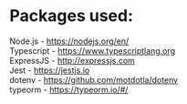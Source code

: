 # Packages used:
Node.js - https://nodejs.org/en/  
Typescript - https://www.typescriptlang.org  
ExpressJS - http://expressjs.com  
Jest - https://jestjs.io  
dotenv - https://github.com/motdotla/dotenv  
typeorm - https://typeorm.io/#/  
